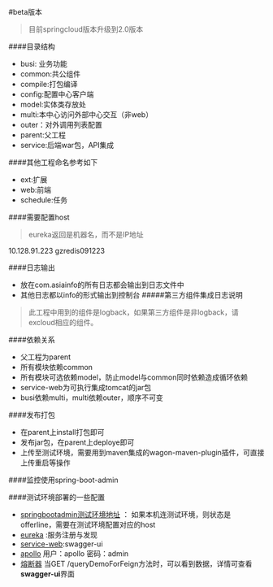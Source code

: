 #beta版本
>目前springcloud版本升级到2.0版本


####目录结构
 
 - busi: 业务功能
 - common:共公组件
 - compile:打包编译
 - config:配置中心客户端
 - model:实体类存放处
 - multi:本中心访问外部中心交互（非web）
 - outer：对外调用列表配置
 - parent:父工程
 - service:后端war包，API集成
 
####其他工程命名参考如下
  
  - ext:扩展
  - web:前端
  - schedule:任务
  
####需要配置host
> eureka返回是机器名，而不是IP地址

10.128.91.223 gzredis091223

####日志输出
 - 放在com.asiainfo的所有日志都会输出到日志文件中
 - 其他日志都以info的形式输出到控制台
  #####第三方组件集成日志说明
  > 此工程中用到的组件是logback，如果第三方组件是非logback，请excloud相应的组件。
 
####依赖关系
 - 父工程为parent
 - 所有模块依赖common
 - 所有模块可选依赖model，防止model与common同时依赖造成循环依赖
 - service-web为可执行集成tomcat的jar包
 - busi依赖multi，multi依赖outer，顺序不可变

####发布打包
  - 在parent上install打包即可
  - 发布jar包，在parent上deploye即可
  - 上传至测试环境，需要用到maven集成的wagon-maven-plugin插件，可直接上传重启等操作
  
####监控使用spring-boot-admin

   
   
####测试环境部署的一些配置

   - [springbootadmin测试环境地址](http://10.128.91.223:51001) ： 如果本机连测试环境，则状态是offerline，需要在测试环境配置对应的host
   - [eureka](http://10.128.91.223:50101/) :服务注册与发现
   - [service-web](http://10.128.91.223:50801/swagger-ui.html):swagger-ui
   - [apollo](http://10.128.91.223:50151/signin) 用户：apollo 密码：admin
   - [熔断器](http://10.128.91.223:50801/hystrix/monitor?stream=http://10.128.91.223:50801/hystrix.stream) 当GET /queryDemoForFeign方法时，可以看到数据，详情可查看**swagger-ui**界面
   
  

 
 
